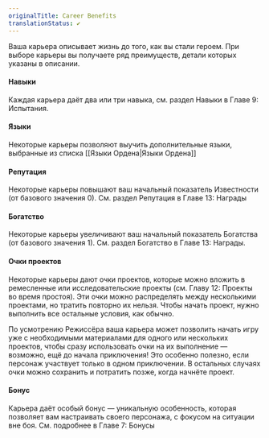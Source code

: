 ```yaml
---
originalTitle: Career Benefits
translationStatus: ✔️
---
```


Ваша карьера описывает жизнь до того, как вы стали героем. При выборе карьеры вы получаете ряд преимуществ, детали которых указаны в описании.

#### Навыки

Каждая карьера даёт два или три навыка, см. раздел Навыки в Главе 9: Испытания.

#### Языки

Некоторые карьеры позволяют выучить дополнительные языки, выбранные из списка [[Языки Ордена|Языки Ордена]]

#### Репутация

Некоторые карьеры повышают ваш начальный показатель Известности (от базового значения 0). См. раздел Репутация в Главе 13: Награды

#### Богатство

Некоторые карьеры увеличивают ваш начальный показатель Богатства (от базового значения 1). См. раздел Богатство в Главе 13: Награды.

#### Очки проектов

Некоторые карьеры дают очки проектов, которые можно вложить в ремесленные или исследовательские проекты (см. Главу 12: Проекты во время простоя). Эти очки можно распределять между несколькими проектами, но тратить повторно их нельзя. Чтобы начать проект, нужно выполнить все остальные условия, как обычно.

По усмотрению Режиссёра ваша карьера может позволить начать игру уже с необходимыми материалами для одного или нескольких проектов, чтобы сразу использовать очки на их выполнение — возможно, ещё до начала приключения! Это особенно полезно, если персонаж участвует только в одном приключении. В остальных случаях очки можно сохранить и потратить позже, когда начнёте проект.

#### Бонус

Карьера даёт особый бонус — уникальную особенность, которая позволяет вам настраивать своего персонажа, с фокусом на ситуации вне боя. См. подробнее в Главе 7: Бонусы